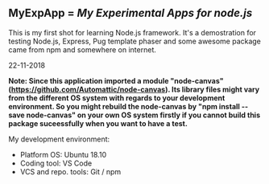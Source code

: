 ## MyExpApp = _My Experimental Apps for node.js_

This is my first shot for learning Node.js framework. It's a demostration for testing Node.js, Express, Pug template phaser and some awesome package came from npm and somewhere on internet.

22-11-2018

__Note: Since this application imported a module "node-canvas"(https://github.com/Automattic/node-canvas). Its library files might vary from the different OS system with regards to your development environment. So you might rebuild the node-canvas by "npm install --save node-canvas" on your own OS system firstly if you cannot build this package suceessfully when you want to have a test.__

My development environment:

- Platform OS: Ubuntu 18.10
- Coding tool: VS Code
- VCS and repo. tools: Git / npm
